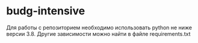 # budg-intensive

Для работы с репозиторием необходимо использовать python не ниже версии 3.8. 
Другие зависимости можно найти в файле requirements.txt